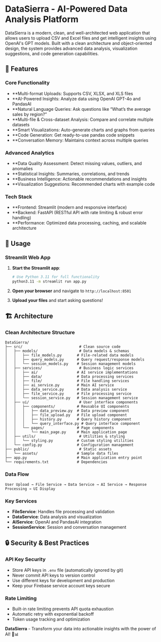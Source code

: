 # DataSierra - AI-Powered Data Analysis Platform

DataSierra is a modern, clean, and well-architected web application that allows users to upload CSV and Excel files and get intelligent insights using OpenAI's GPT models. Built with a clean architecture and object-oriented design, the system provides advanced data analysis, visualization suggestions, and code generation capabilities.

## 🚀 Features

### Core Functionality
- **Multi-format Uploads: Supports CSV, XLSX, and XLS files
- **AI-Powered Insights: Analyze data using OpenAI GPT-4o and PandasAI
- **Natural Language Queries: Ask questions like “What’s the average sales by region?”
- **Multi-file & Cross-dataset Analysis: Compare and correlate multiple datasets
- **Smart Visualizations: Auto-generate charts and graphs from queries
- **Code Generation: Get ready-to-use pandas code snippets
- **Conversation Memory: Maintains context across multiple queries

### Advanced Analytics
- **Data Quality Assessment: Detect missing values, outliers, and anomalies
- **Statistical Insights: Summaries, correlations, and trends
- **Business Intelligence: Actionable recommendations and insights
- **Visualization Suggestions: Recommended charts with example code

### Tech Stack
- **Frontend: Streamlit (modern and responsive interface)
- **Backend: FastAPI (RESTful API with rate limiting & robust error handling)
- **Performance: Optimized data processing, caching, and scalable architecture

## 🚀 Usage

### Streamlit Web App

1. **Start the Streamlit app**:
   ```bash
   # Use Python 3.11 for full functionality
   python3.11 -m streamlit run app.py
   ```

2. **Open your browser** and navigate to `http://localhost:8501`

3. **Upload your files** and start asking questions!

## 🏗️ Architecture

### Clean Architecture Structure

```
DataSierra/
├── src/                          # Clean source code
│   ├── models/                   # Data models & schemas
│   │   ├── file_models.py       # File-related data models
│   │   ├── query_models.py      # Query request/response models
│   │   └── session_models.py    # Session management models
│   ├── services/                 # Business logic services
│   │   ├── ai/                  # AI service implementations
│   │   ├── data/                # Data processing services
│   │   ├── file/                # File handling services
│   │   ├── ai_service.py        # Main AI service
│   │   ├── data_service.py      # Data analysis service
│   │   ├── file_service.py      # File processing service
│   │   └── session_service.py   # Session management service
│   ├── ui/                       # User interface components
│   │   ├── components/          # Reusable UI components
│   │   │   ├── data_preview.py  # Data preview component
│   │   │   ├── file_upload.py   # File upload component
│   │   │   ├── history.py       # Query history component
│   │   │   └── query_interface.py # Query interface component
│   │   └── pages/               # Page components
│   │       └── main_page.py     # Main application page
│   ├── utils/                    # Utilities & styling
│   │   └── styling.py           # Custom styling utilities
│   └── config.py                # Configuration management
├── public/                       # Static assets
│   └── assets/                  # Sample data files
├── app.py                       # Main application entry point
└── requirements.txt             # Dependencies
```

### Data Flow

```
User Upload → File Service → Data Service → AI Service → Response Processing → UI Display
```

### Key Services

- **FileService**: Handles file processing and validation
- **DataService**: Data analysis and visualization
- **AIService**: OpenAI and PandasAI integration
- **SessionService**: Session and conversation management

## 🔒 Security & Best Practices

### API Key Security
- Store API keys in `.env` file (automatically ignored by git)
- Never commit API keys to version control
- Use different keys for development and production
- Keep your Firebase service account keys secure

### Rate Limiting
- Built-in rate limiting prevents API quota exhaustion
- Automatic retry with exponential backoff
- Token usage tracking and optimization

**DataSierra** - Transform your data into actionable insights with the power of AI! 🚀📊
